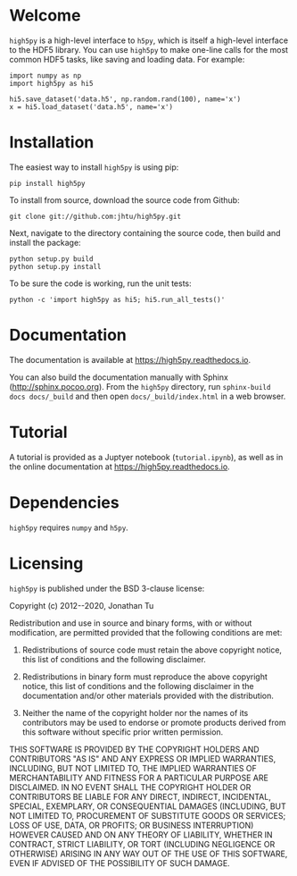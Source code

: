 # Welcome

`high5py` is a high-level interface to `h5py`, which is itself a high-level interface to the HDF5 library.
You can use `high5py` to make one-line calls for the most common HDF5 tasks, like saving and loading data.
For example:
```
import numpy as np
import high5py as hi5

hi5.save_dataset('data.h5', np.random.rand(100), name='x')
x = hi5.load_dataset('data.h5', name='x')
```


# Installation

The easiest way to install `high5py` is using pip:
```
pip install high5py
```

To install from source, download the source code from Github:
```
git clone git://github.com:jhtu/high5py.git
```

Next, navigate to the directory containing the source code, then build and install the package:
```
python setup.py build
python setup.py install
```

To be sure the code is working, run the unit tests:
```
python -c 'import high5py as hi5; hi5.run_all_tests()'
```


# Documentation

The documentation is available at https://high5py.readthedocs.io.

You can also build the documentation manually with Sphinx
(http://sphinx.pocoo.org).
From the `high5py` directory, run `sphinx-build docs docs/_build` and then open
`docs/_build/index.html` in a web browser.


# Tutorial

A tutorial is provided as a Juptyer notebook (`tutorial.ipynb`), as well as in the online documentation at https://high5py.readthedocs.io.


# Dependencies

`high5py` requires `numpy` and `h5py`.


# Licensing

`high5py` is published under the BSD 3-clause license:

Copyright (c) 2012--2020, Jonathan Tu

Redistribution and use in source and binary forms, with or without modification, are permitted provided that the following conditions are met:

1. Redistributions of source code must retain the above copyright notice, this list of conditions and the following disclaimer.

2. Redistributions in binary form must reproduce the above copyright notice, this list of conditions and the following disclaimer in the documentation and/or other materials provided with the distribution.

3. Neither the name of the copyright holder nor the names of its contributors may be used to endorse or promote products derived from this software without specific prior written permission.

THIS SOFTWARE IS PROVIDED BY THE COPYRIGHT HOLDERS AND CONTRIBUTORS "AS IS" AND ANY EXPRESS OR IMPLIED WARRANTIES, INCLUDING, BUT NOT LIMITED TO, THE IMPLIED WARRANTIES OF MERCHANTABILITY AND FITNESS FOR A PARTICULAR PURPOSE ARE DISCLAIMED. IN NO EVENT SHALL THE COPYRIGHT HOLDER OR CONTRIBUTORS BE LIABLE FOR ANY DIRECT, INDIRECT, INCIDENTAL, SPECIAL, EXEMPLARY, OR CONSEQUENTIAL DAMAGES (INCLUDING, BUT NOT LIMITED TO, PROCUREMENT OF SUBSTITUTE GOODS OR SERVICES; LOSS OF USE, DATA, OR PROFITS; OR BUSINESS INTERRUPTION) HOWEVER CAUSED AND ON ANY THEORY OF LIABILITY, WHETHER IN CONTRACT, STRICT LIABILITY, OR TORT (INCLUDING NEGLIGENCE OR OTHERWISE) ARISING IN ANY WAY OUT OF THE USE OF THIS SOFTWARE, EVEN IF ADVISED OF THE POSSIBILITY OF SUCH DAMAGE.
